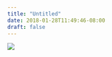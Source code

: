 ```yaml
---
title: "Untitled"
date: 2018-01-28T11:49:46-08:00
draft: false
---
```


![](https://d17enza3bfujl8.cloudfront.net/IMG_20180128_142911-01.jpg)

